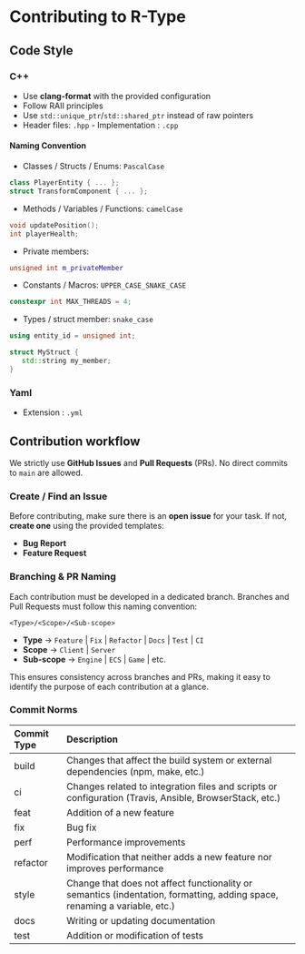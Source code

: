 # Contributing to R-Type

## Code Style

### C++
 - Use **clang-format** with the provided configuration
 - Follow RAII principles
 - Use `std::unique_ptr`/`std::shared_ptr` instead of raw pointers
 - Header files: `.hpp` - Implementation : `.cpp`

#### Naming Convention 
- Classes / Structs / Enums: `PascalCase`
```cpp
class PlayerEntity { ... };
struct TransformComponent { ... };
```
- Methods / Variables / Functions: `camelCase`
```cpp
void updatePosition();
int playerHealth;
```
- Private members:
```cpp
unsigned int m_privateMember
```
- Constants / Macros: `UPPER_CASE_SNAKE_CASE`
```cpp
constexpr int MAX_THREADS = 4;
```
- Types / struct member: `snake_case`
```cpp
using entity_id = unsigned int;

struct MyStruct {
   std::string my_member;
}
```

### Yaml
- Extension : `.yml`

## Contribution workflow
We strictly use **GitHub Issues** and **Pull Requests** (PRs).
No direct commits to `main` are allowed.

### Create / Find an Issue
Before contributing, make sure there is an **open issue** for your task.
If not, **create one** using the provided templates:

- **Bug Report**
- **Feature Request**

### Branching & PR Naming
Each contribution must be developed in a dedicated branch.
Branches and Pull Requests must follow this naming convention:
```
<Type>/<Scope>/<Sub-scope>
```
- **Type** → `Feature` | `Fix` | `Refactor` | `Docs` | `Test` | `CI`
- **Scope** → `Client` | `Server`
- **Sub-scope** → `Engine` | `ECS` | `Game` | etc.

This ensures consistency across branches and PRs, making it easy to identify the purpose of each contribution at a glance.

### Commit Norms
| Commit Type | Description                                                                                                               |
|:------------|:--------------------------------------------------------------------------------------------------------------------------|
| build       | Changes that affect the build system or external dependencies (npm, make, etc.)                                           |
| ci          | Changes related to integration files and scripts or configuration (Travis, Ansible, BrowserStack, etc.)                   |
| feat        | Addition of a new feature                                                                                                 |
| fix         | Bug fix                                                                                                                   |
| perf        | Performance improvements                                                                                                  |
| refactor    | Modification that neither adds a new feature nor improves performance                                                     |
| style       | Change that does not affect functionality or semantics (indentation, formatting, adding space, renaming a variable, etc.) |
| docs        | Writing or updating documentation                                                                                         |
| test        | Addition or modification of tests                                                                                         |